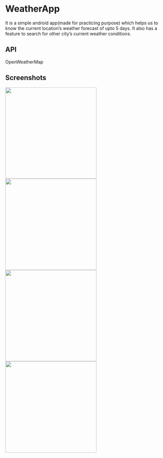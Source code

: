 # WeatherApp
It is a simple android app(made for practicing purpose) which helps us to know the current location’s weather forecast of upto 5 days. It also has a feature to search for other city’s current  weather conditions.

## API
OpenWeatherMap

## Screenshots

<img src="https://user-images.githubusercontent.com/52317969/101821744-64d37680-3b4e-11eb-88db-e1ddbbaab085.png" width=288></img>
<img src="https://user-images.githubusercontent.com/52317969/101821755-6866fd80-3b4e-11eb-88df-fc57d6531168.png" width=288></img>
<img src="https://user-images.githubusercontent.com/52317969/101821767-6bfa8480-3b4e-11eb-8304-aa18ae661cca.png" width=288></img>
<img src="https://user-images.githubusercontent.com/52317969/101821772-6f8e0b80-3b4e-11eb-96fe-9ed3182ce16c.png" width=288></img>

